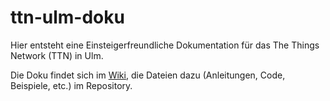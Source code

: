 # ttn-ulm-doku

Hier entsteht eine Einsteigerfreundliche Dokumentation für das The Things Network (TTN) in Ulm.

Die Doku findet sich im [Wiki](https://github.com/verschwoerhaus/ttn-ulm-doku/wiki), die Dateien dazu (Anleitungen, Code, Beispiele, etc.) im Repository.
